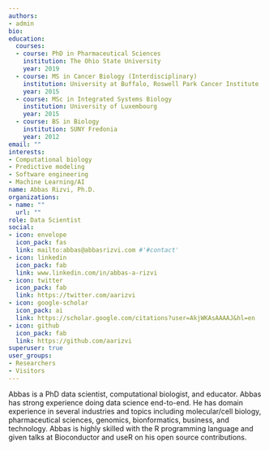 ```yaml
---
authors:
- admin
bio: 
education:
  courses:
  - course: PhD in Pharmaceutical Sciences
    institution: The Ohio State University
    year: 2019
  - course: MS in Cancer Biology (Interdisciplinary)
    institution: University at Buffalo, Roswell Park Cancer Institute
    year: 2015
  - course: MSc in Integrated Systems Biology
    institution: University of Luxembourg
    year: 2015
  - course: BS in Biology
    institution: SUNY Fredonia
    year: 2012
email: ""
interests:
- Computational biology
- Predictive modeling
- Software engineering
- Machine Learning/AI
name: Abbas Rizvi, Ph.D.
organizations:
- name: ""
  url: ""
role: Data Scientist
social:
- icon: envelope
  icon_pack: fas
  link: mailto:abbas@abbasrizvi.com #'#contact'
- icon: linkedin
  icon_pack: fab
  link: www.linkedin.com/in/abbas-a-rizvi
- icon: twitter
  icon_pack: fab
  link: https://twitter.com/aarizvi
- icon: google-scholar
  icon_pack: ai
  link: https://scholar.google.com/citations?user=AkjWKAsAAAAJ&hl=en
- icon: github
  icon_pack: fab
  link: https://github.com/aarizvi
superuser: true
user_groups:
- Researchers
- Visitors
---
```


Abbas is a PhD data scientist, computational biologist, and educator. Abbas has strong experience doing data science end-to-end. He has domain experience in several industries  and topics including molecular/cell biology, pharmaceutical sciences, genomics, bionformatics, business, and technology. Abbas is highly skilled with the R programming language and given talks at Bioconductor and useR on his open source contributions. 



